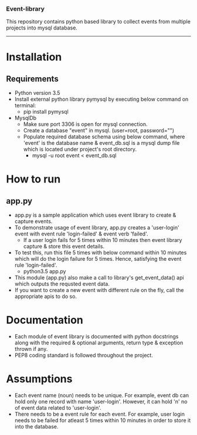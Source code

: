 ### Event-library
This repository contains python based library to collect events from multiple projects into mysql database.

---

# Installation

## Requirements
- Python version 3.5
- Install external python library pymysql by executing below command on terminal:
    - pip install pymysql
- MysqlDb
    - Make sure port 3306 is open for mysql connection.
    - Create a database "event" in mysql. (user=root, password="")
    - Populate required database schema using below command, where 'event' is the database name & event_db.sql is a mysql dump file which is located under project's root directory.
		- mysql -u root event < event_db.sql

# How to run

## app.py
- app.py is a sample application which uses event library to create & capture events.
- To demonstrate usage of event library, app.py creates a 'user-login' event with event rule 'login-failed' & event verb 'failed'.
	- If a user login fails for 5 times within 10 minutes then event library capture & store this event details.
- To test this, run this file 5 times with below command within 10 minutes which will do the login failure for 5 times. Hence, satisfying the event rule 'login-failed'.
	- python3.5 app.py
- This module (app.py) also make a call to library's get_event_data() api which outputs the requsted event data.
- If you want to create a new event with different rule on the fly, call the appropriate apis to do so.

# Documentation
- Each module of event library is documented with python docstrings along with the required & optional arguments, return type & exception thrown if any.
- PEP8 coding standard is followed throughout the project.

# Assumptions
- Each event name (noun) needs to be unique. For example, event db can hold only one record with name 'user-login'. However, it can hold 'n' no of event data related to 'user-login'.
- There needs to be a event rule for each event. For example, user login needs to be failed for atleast 5 times within 10 minutes in order to store it into the database.

